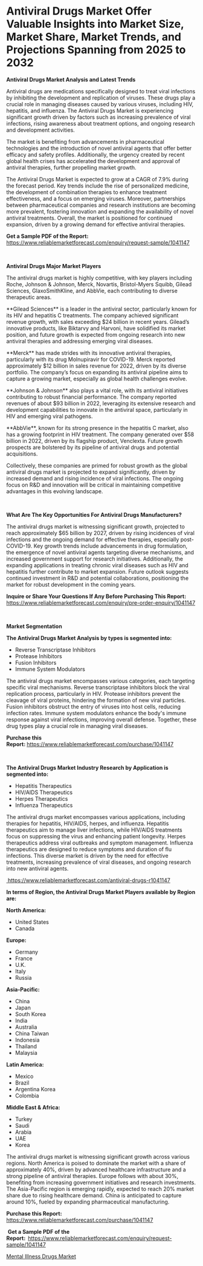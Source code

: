 <p><h1>Antiviral Drugs Market Offer Valuable Insights into Market Size, Market Share, Market Trends, and Projections Spanning from 2025 to 2032</h1></p><p><strong>Antiviral Drugs Market Analysis and Latest Trends</strong></p>
<p><p>Antiviral drugs are medications specifically designed to treat viral infections by inhibiting the development and replication of viruses. These drugs play a crucial role in managing diseases caused by various viruses, including HIV, hepatitis, and influenza. The Antiviral Drugs Market is experiencing significant growth driven by factors such as increasing prevalence of viral infections, rising awareness about treatment options, and ongoing research and development activities. </p><p>The market is benefiting from advancements in pharmaceutical technologies and the introduction of novel antiviral agents that offer better efficacy and safety profiles. Additionally, the urgency created by recent global health crises has accelerated the development and approval of antiviral therapies, further propelling market growth. </p><p>The Antiviral Drugs Market is expected to grow at a CAGR of 7.9% during the forecast period. Key trends include the rise of personalized medicine, the development of combination therapies to enhance treatment effectiveness, and a focus on emerging viruses. Moreover, partnerships between pharmaceutical companies and research institutions are becoming more prevalent, fostering innovation and expanding the availability of novel antiviral treatments. Overall, the market is positioned for continued expansion, driven by a growing demand for effective antiviral therapies.</p></p>
<p><strong>Get a Sample PDF of the Report:&nbsp;</strong> <a href="https://www.reliablemarketforecast.com/enquiry/request-sample/1041147?utm_campaign=2478&utm_medium=2&utm_source=Github&utm_content=ia&utm_term=08032025&utm_id=antiviral-drugs">https://www.reliablemarketforecast.com/enquiry/request-sample/1041147</a></p>
<p>&nbsp;</p>
<p><strong>Antiviral Drugs Major Market Players</strong></p>
<p><p>The antiviral drugs market is highly competitive, with key players including Roche, Johnson & Johnson, Merck, Novartis, Bristol-Myers Squibb, Gilead Sciences, GlaxoSmithKline, and AbbVie, each contributing to diverse therapeutic areas.</p><p>**Gilead Sciences** is a leader in the antiviral sector, particularly known for its HIV and hepatitis C treatments. The company achieved significant revenue growth, with sales exceeding $24 billion in recent years. Gilead’s innovative products, like Biktarvy and Harvoni, have solidified its market position, and future growth is expected from ongoing research into new antiviral therapies and addressing emerging viral diseases.</p><p>**Merck** has made strides with its innovative antiviral therapies, particularly with its drug Molnupiravir for COVID-19. Merck reported approximately $12 billion in sales revenue for 2022, driven by its diverse portfolio. The company’s focus on expanding its antiviral pipeline aims to capture a growing market, especially as global health challenges evolve.</p><p>**Johnson & Johnson** also plays a vital role, with its antiviral initiatives contributing to robust financial performance. The company reported revenues of about $93 billion in 2022, leveraging its extensive research and development capabilities to innovate in the antiviral space, particularly in HIV and emerging viral pathogens.</p><p>**AbbVie**, known for its strong presence in the hepatitis C market, also has a growing footprint in HIV treatment. The company generated over $58 billion in 2022, driven by its flagship product, Venclexta. Future growth prospects are bolstered by its pipeline of antiviral drugs and potential acquisitions.</p><p>Collectively, these companies are primed for robust growth as the global antiviral drugs market is projected to expand significantly, driven by increased demand and rising incidence of viral infections. The ongoing focus on R&D and innovation will be critical in maintaining competitive advantages in this evolving landscape.</p></p>
<p>&nbsp;</p>
<p><strong>What Are The Key Opportunities For Antiviral Drugs Manufacturers?</strong></p>
<p><p>The antiviral drugs market is witnessing significant growth, projected to reach approximately $65 billion by 2027, driven by rising incidences of viral infections and the ongoing demand for effective therapies, especially post-COVID-19. Key growth trends include advancements in drug formulation, the emergence of novel antiviral agents targeting diverse mechanisms, and increased government support for research initiatives. Additionally, the expanding applications in treating chronic viral diseases such as HIV and hepatitis further contribute to market expansion. Future outlook suggests continued investment in R&D and potential collaborations, positioning the market for robust development in the coming years.</p></p>
<p><strong>Inquire or Share Your Questions If Any Before Purchasing This Report:</strong> <a href="https://www.reliablemarketforecast.com/enquiry/pre-order-enquiry/1041147?utm_campaign=2478&utm_medium=2&utm_source=Github&utm_content=ia&utm_term=08032025&utm_id=antiviral-drugs">https://www.reliablemarketforecast.com/enquiry/pre-order-enquiry/1041147</a></p>
<p>&nbsp;</p>
<p><strong>Market Segmentation</strong></p>
<p><strong>The Antiviral Drugs Market Analysis by types is segmented into:</strong></p>
<p><ul><li>Reverse Transcriptase Inhibitors</li><li>Protease Inhibitors</li><li>Fusion Inhibitors</li><li>Immune System Modulators</li></ul></p>
<p><p>The antiviral drugs market encompasses various categories, each targeting specific viral mechanisms. Reverse transcriptase inhibitors block the viral replication process, particularly in HIV. Protease inhibitors prevent the cleavage of viral proteins, hindering the formation of new viral particles. Fusion inhibitors obstruct the entry of viruses into host cells, reducing infection rates. Immune system modulators enhance the body's immune response against viral infections, improving overall defense. Together, these drug types play a crucial role in managing viral diseases.</p></p>
<p><strong>Purchase this Report:&nbsp;</strong><a href="https://www.reliablemarketforecast.com/purchase/1041147?utm_campaign=2478&utm_medium=2&utm_source=Github&utm_content=ia&utm_term=08032025&utm_id=antiviral-drugs">https://www.reliablemarketforecast.com/purchase/1041147</a></p>
<p>&nbsp;</p>
<p><strong>The Antiviral Drugs Market Industry Research by Application is segmented into:</strong></p>
<p><ul><li>Hepatitis Therapeutics</li><li>HIV/AIDS Therapeutics</li><li>Herpes Therapeutics</li><li>Influenza Therapeutics</li></ul></p>
<p><p>The antiviral drugs market encompasses various applications, including therapies for hepatitis, HIV/AIDS, herpes, and influenza. Hepatitis therapeutics aim to manage liver infections, while HIV/AIDS treatments focus on suppressing the virus and enhancing patient longevity. Herpes therapeutics address viral outbreaks and symptom management. Influenza therapeutics are designed to reduce symptoms and duration of flu infections. This diverse market is driven by the need for effective treatments, increasing prevalence of viral diseases, and ongoing research into new antiviral agents.</p></p>
<p><a href="https://www.reliablemarketforecast.com/antiviral-drugs-r1041147?utm_campaign=2478&utm_medium=2&utm_source=Github&utm_content=ia&utm_term=08032025&utm_id=antiviral-drugs">&nbsp;https://www.reliablemarketforecast.com/antiviral-drugs-r1041147</a></p>
<p><strong>In terms of Region, the Antiviral Drugs Market Players available by Region are:</strong></p>
<p>
    <p> <strong> North America: </strong>
        <ul>
            <li>United States</li>
            <li>Canada</li>
        </ul>
        </p> 
    <p> <strong> Europe: </strong>
        <ul>
            <li>Germany</li>
            <li>France</li>
            <li>U.K.</li>
            <li>Italy</li>
            <li>Russia</li>
        </ul>
        </p> 
    <p> <strong> Asia-Pacific: </strong>
        <ul>
            <li>China</li>
            <li>Japan</li>
            <li>South Korea</li>
            <li>India</li>
            <li>Australia</li>
            <li>China Taiwan</li>
            <li>Indonesia</li>
            <li>Thailand</li>
            <li>Malaysia</li>
        </ul>
        </p> 
    <p> <strong> Latin America: </strong>
        <ul>
            <li>Mexico</li>
            <li>Brazil</li>
            <li>Argentina Korea</li>
            <li>Colombia</li>
        </ul>
        </p> 
    <p> <strong> Middle East & Africa: </strong>
        <ul>
            <li>Turkey</li>
            <li>Saudi</li>
            <li>Arabia</li>
            <li>UAE</li>
            <li>Korea</li>
        </ul>
    </p>
    </p>
<p><p>The antiviral drugs market is witnessing significant growth across various regions. North America is poised to dominate the market with a share of approximately 40%, driven by advanced healthcare infrastructure and a strong pipeline of antiviral therapies. Europe follows with about 30%, benefiting from increasing government initiatives and research investments. The Asia-Pacific region is emerging rapidly, expected to reach 20% market share due to rising healthcare demand. China is anticipated to capture around 10%, fueled by expanding pharmaceutical manufacturing.</p></p>
<p><strong>Purchase this Report: </strong><a href="https://www.reliablemarketforecast.com/purchase/1041147?utm_campaign=2478&utm_medium=2&utm_source=Github&utm_content=ia&utm_term=08032025&utm_id=antiviral-drugs">https://www.reliablemarketforecast.com/purchase/1041147</a></p>
<p>&nbsp;<strong>Get a Sample PDF of the Report:&nbsp;&nbsp;</strong><a href="https://www.reliablemarketforecast.com/enquiry/request-sample/1041147?utm_campaign=2478&utm_medium=2&utm_source=Github&utm_content=ia&utm_term=08032025&utm_id=antiviral-drugs">https://www.reliablemarketforecast.com/enquiry/request-sample/1041147</a></p>
<p><strong></strong></p>
<p><p><a href="https://github.com/AlisaRowe24/Market-Research-Report-List-1/blob/main/mental-illness-drugs-market.md?utm_campaign=2478&utm_medium=2&utm_source=Github&utm_content=ia&utm_term=08032025&utm_id=antiviral-drugs">Mental Illness Drugs Market</a></p></p>